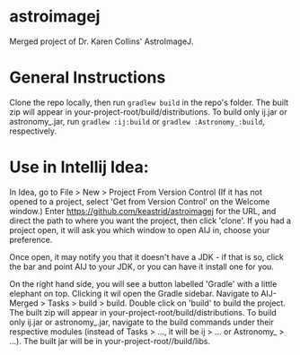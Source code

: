 # astroimagej
Merged project of Dr. Karen Collins' AstroImageJ.

# General Instructions
Clone the repo locally, then run `gradlew build` in the repo's folder. The built zip will appear in your-project-root/build/distributions.
To build only ij.jar or astronomy_.jar, run `gradlew :ij:build` or `gradlew :Astronomy_:build`, respectively.

# Use in Intellij Idea:
In Idea, go to File > New > Project From Version Control (If it has not opened to a project, select 'Get from Version Control' on the Welcome window.)
Enter https://github.com/keastrid/astroimagej for the URL, and direct the path to where you want the project, then click 'clone'.
If you had a project open, it will ask you which window to open AIJ in, choose your preference.

Once open, it may notify you that it doesn't have a JDK - if that is so, click the bar and point AIJ to your JDK, or you can have it install one for you.

On the right hand side, you will see a button labelled 'Gradle' with a little elephant on top. Clicking it wil open the Gradle sidebar. Navigate to AIJ-Merged > Tasks > build > build.
Double click on 'build' to build the project. The built zip will appear in your-project-root/build/distributions.
To build only ij.jar or astronomy_.jar, navigate to the build commands under their respective modules (instead of Tasks > ..., it will be ij > ... or Astronomy_ > ...).
The built jar will be in  your-project-root/<ij or Astronomy_>/build/libs.
